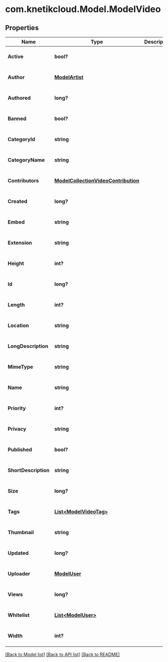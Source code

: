 # com.knetikcloud.Model.ModelVideo
## Properties

Name | Type | Description | Notes
------------ | ------------- | ------------- | -------------
**Active** | **bool?** |  | [optional] [default to null]
**Author** | [**ModelArtist**](ModelArtist.md) |  | [optional] [default to null]
**Authored** | **long?** |  | [optional] [default to null]
**Banned** | **bool?** |  | [optional] [default to null]
**CategoryId** | **string** |  | [optional] [default to null]
**CategoryName** | **string** |  | [optional] [default to null]
**Contributors** | [**ModelCollectionVideoContribution**](ModelCollectionVideoContribution.md) |  | [optional] [default to null]
**Created** | **long?** |  | [optional] [default to null]
**Embed** | **string** |  | [optional] [default to null]
**Extension** | **string** |  | [optional] [default to null]
**Height** | **int?** |  | [optional] [default to null]
**Id** | **long?** |  | [optional] [default to null]
**Length** | **int?** |  | [optional] [default to null]
**Location** | **string** |  | [optional] [default to null]
**LongDescription** | **string** |  | [optional] [default to null]
**MimeType** | **string** |  | [optional] [default to null]
**Name** | **string** |  | [optional] [default to null]
**Priority** | **int?** |  | [optional] [default to null]
**Privacy** | **string** |  | [optional] [default to null]
**Published** | **bool?** |  | [optional] [default to null]
**ShortDescription** | **string** |  | [optional] [default to null]
**Size** | **long?** |  | [optional] [default to null]
**Tags** | [**List&lt;ModelVideoTag&gt;**](ModelVideoTag.md) |  | [optional] [default to null]
**Thumbnail** | **string** |  | [optional] [default to null]
**Updated** | **long?** |  | [optional] [default to null]
**Uploader** | [**ModelUser**](ModelUser.md) |  | [optional] [default to null]
**Views** | **long?** |  | [optional] [default to null]
**Whitelist** | [**List&lt;ModelUser&gt;**](ModelUser.md) |  | [optional] [default to null]
**Width** | **int?** |  | [optional] [default to null]

[[Back to Model list]](../README.md#documentation-for-models) [[Back to API list]](../README.md#documentation-for-api-endpoints) [[Back to README]](../README.md)

